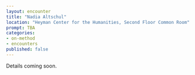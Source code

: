 ```yaml
---
layout: encounter
title: "Nadia Altschul"
location: "Heyman Center for the Humanities, Second Floor Common Room"
prompt: TBA
categories:
- on-method
- encounters
published: false
---
```


Details coming soon.

